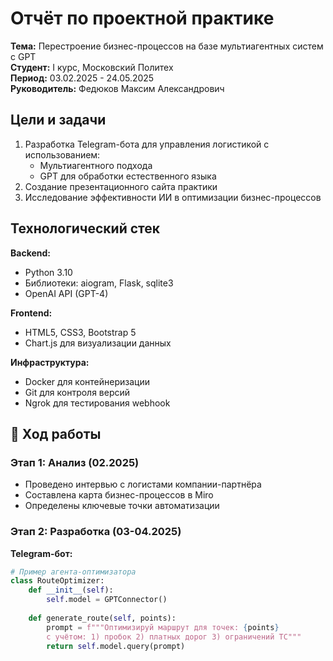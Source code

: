 # Отчёт по проектной практике
**Тема:** Перестроение бизнес-процессов на базе мультиагентных систем с GPT  
**Студент:** I курс, Московский Политех  
**Период:** 03.02.2025 - 24.05.2025  
**Руководитель:** Федюков Максим Александрович  

##  Цели и задачи
1. Разработка Telegram-бота для управления логистикой с использованием:
   - Мультиагентного подхода
   - GPT для обработки естественного языка
2. Создание презентационного сайта практики
3. Исследование эффективности ИИ в оптимизации бизнес-процессов

##  Технологический стек
**Backend:**
- Python 3.10
- Библиотеки: aiogram, Flask, sqlite3
- OpenAI API (GPT-4)

**Frontend:**
- HTML5, CSS3, Bootstrap 5
- Chart.js для визуализации данных

**Инфраструктура:**
- Docker для контейнеризации
- Git для контроля версий
- Ngrok для тестирования webhook

## 📅 Ход работы
### Этап 1: Анализ (02.2025)
- Проведено интервью с логистами компании-партнёра
- Составлена карта бизнес-процессов в Miro
- Определены ключевые точки автоматизации

### Этап 2: Разработка (03-04.2025)
**Telegram-бот:**
```python
# Пример агента-оптимизатора
class RouteOptimizer:
    def __init__(self):
        self.model = GPTConnector()
    
    def generate_route(self, points):
        prompt = f"""Оптимизируй маршрут для точек: {points} 
        с учётом: 1) пробок 2) платных дорог 3) ограничений ТС"""
        return self.model.query(prompt)
